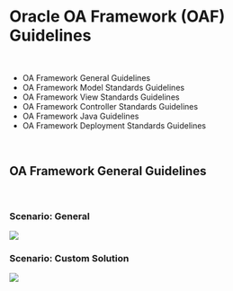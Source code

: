 # Oracle OA Framework (OAF) Guidelines

<br>

- OA Framework General Guidelines
- OA Framework Model Standards Guidelines
- OA Framework View Standards Guidelines
- OA Framework Controller Standards Guidelines
- OA Framework Java Guidelines
- OA Framework Deployment Standards Guidelines

<br>

## OA Framework General Guidelines

<br>

### Scenario: General

<img align="center" src="https://github.com/demasy/Oracle-OA-Framework-OAF-Guidelines/blob/main/resources/images/diagrams/demasy_oaf_general_structure.png">

<br>

### Scenario: Custom Solution

<img align="center" src="https://github.com/demasy/Oracle-OA-Framework-OAF-Guidelines/blob/main/resources/images/diagrams/demasy_oaf_hrss_structure.png">
